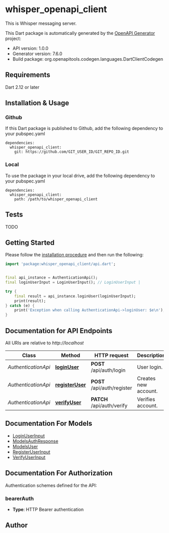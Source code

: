 # whisper_openapi_client
This is Whisper messaging server.

This Dart package is automatically generated by the [OpenAPI Generator](https://openapi-generator.tech) project:

- API version: 1.0.0
- Generator version: 7.6.0
- Build package: org.openapitools.codegen.languages.DartClientCodegen

## Requirements

Dart 2.12 or later

## Installation & Usage

### Github
If this Dart package is published to Github, add the following dependency to your pubspec.yaml
```
dependencies:
  whisper_openapi_client:
    git: https://github.com/GIT_USER_ID/GIT_REPO_ID.git
```

### Local
To use the package in your local drive, add the following dependency to your pubspec.yaml
```
dependencies:
  whisper_openapi_client:
    path: /path/to/whisper_openapi_client
```

## Tests

TODO

## Getting Started

Please follow the [installation procedure](#installation--usage) and then run the following:

```dart
import 'package:whisper_openapi_client/api.dart';


final api_instance = AuthenticationApi();
final loginUserInput = LoginUserInput(); // LoginUserInput | 

try {
    final result = api_instance.loginUser(loginUserInput);
    print(result);
} catch (e) {
    print('Exception when calling AuthenticationApi->loginUser: $e\n');
}

```

## Documentation for API Endpoints

All URIs are relative to *http://localhost*

Class | Method | HTTP request | Description
------------ | ------------- | ------------- | -------------
*AuthenticationApi* | [**loginUser**](doc//AuthenticationApi.md#loginuser) | **POST** /api/auth/login | User login.
*AuthenticationApi* | [**registerUser**](doc//AuthenticationApi.md#registeruser) | **POST** /api/auth/register | Creates new account.
*AuthenticationApi* | [**verifyUser**](doc//AuthenticationApi.md#verifyuser) | **PATCH** /api/auth/verify | Verifies account.


## Documentation For Models

 - [LoginUserInput](doc//LoginUserInput.md)
 - [ModelsAuthResponse](doc//ModelsAuthResponse.md)
 - [ModelsUser](doc//ModelsUser.md)
 - [RegisterUserInput](doc//RegisterUserInput.md)
 - [VerifyUserInput](doc//VerifyUserInput.md)


## Documentation For Authorization


Authentication schemes defined for the API:
### bearerAuth

- **Type**: HTTP Bearer authentication


## Author



